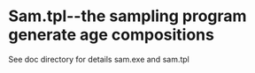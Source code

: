 # Sam.tpl--the sampling program generate age compositions 
See doc directory for details
sam.exe and sam.tpl 
